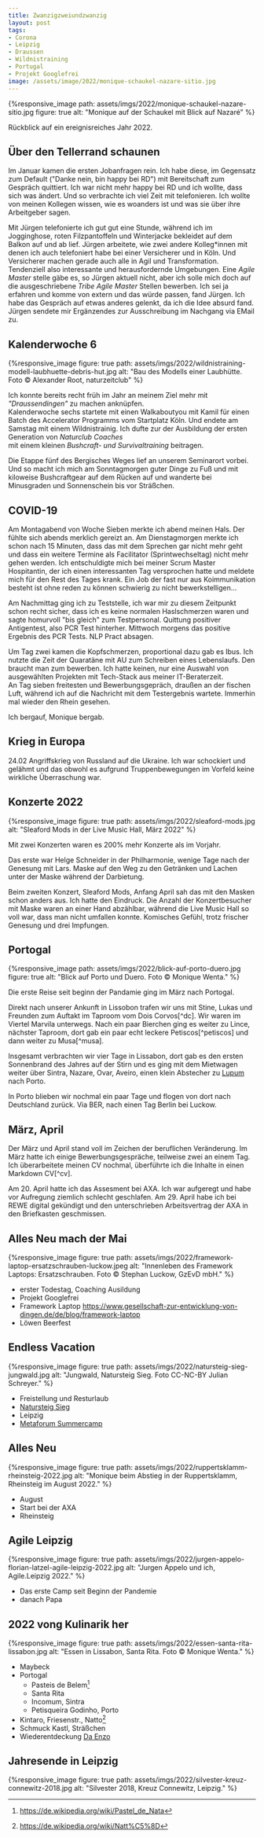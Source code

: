 ```yaml
---
title: Zwanzigzweiundzwanzig
layout: post
tags:
- Corona
- Leipzig
- Draussen
- Wildnistraining
- Portugal
- Projekt Googlefrei
image: /assets/image/2022/monique-schaukel-nazare-sitio.jpg
---
```

{%responsive_image path: assets/imgs/2022/monique-schaukel-nazare-sitio.jpg
figure: true alt: "Monique auf der Schaukel mit Blick auf Nazaré" %}

Rückblick auf ein ereignisreiches Jahr 2022.<!--break-->

## Über den Tellerrand schaunen

Im Januar kamen die ersten Jobanfragen rein.
Ich habe diese, im Gegensatz zum Default ("Danke nein, bin happy bei RD")
mit Bereitschaft zum Gespräch quittiert.
Ich war nicht mehr happy bei RD und ich wollte, dass sich was ändert.
Und so verbrachte ich viel Zeit mit telefonieren.
Ich wollte von meinen Kollegen wissen, 
wie es woanders ist und was sie über ihre Arbeitgeber sagen.

Mit Jürgen telefonierte ich gut gut eine Stunde, während ich im Jogginghose, 
roten Filzpantoffeln und Winterjacke bekleidet auf dem Balkon auf und ab lief.
Jürgen arbeitete, wie zwei andere Kolleg\*innen mit denen ich auch telefoniert habe 
bei einer Versicherer und in Köln. 
Und Versicherer machen gerade auch alle in Agil und Transformation.
Tendenziell also interessante und herausfordernde Umgebungen.
Eine *Agile Master* stelle gäbe es, so Jürgen aktuell nicht, 
aber ich solle mich doch auf die ausgeschriebene *Tribe Agile Master* Stellen bewerben.
Ich sei ja erfahren und komme von extern und das würde passen, fand Jürgen. 
Ich habe das Gespräch auf etwas anderes gelenkt, da ich die Idee absurd fand.
Jürgen sendete mir Ergänzendes zur Ausschreibung im Nachgang via EMail zu.

## Kalenderwoche 6 

{%responsive_image figure: true 
path: assets/imgs/2022/wildnistraining-modell-laubhuette-debris-hut.jpg
alt: "Bau des Modells einer Laubhütte. Foto © Alexander Root, naturzeitclub" %}

Ich konnte bereits recht früh im Jahr an meinem Ziel 
mehr mit *"Draussendingen"* zu machen anknüpfen.   
Kalenderwoche sechs startete mit einen Walkaboutyou mit Kamil für einen Batch 
des Accelerator Programms vom Startplatz Köln.
Und endete am Samstag mit einem Wildnistrainig.
Ich dufte zur der Ausbildung der ersten Generation von *Naturclub Coaches*  
mit einem kleinen *Bushcraft- und Survivaltraining* beitragen.

Die Etappe fünf des Bergisches Weges lief an unserem Seminarort vorbei.
Und so macht ich mich am Sonntagmorgen guter Dinge zu Fuß
und mit kiloweise Bushcraftgear 
auf dem Rücken auf und wanderte bei Minusgraden und Sonnenschein bis vor Sträßchen.

## COVID-19

Am Montagabend von Woche Sieben merkte ich abend meinen Hals. 
Der fühlte sich abends merklich gereizt an.
Am Dienstagmorgen merkte ich schon nach 15 Minuten, 
dass das mit dem Sprechen gar nicht mehr geht
und dass ein weitere Termine als Facilitator (Sprintwechseltag) nicht mehr gehen werden.
Ich entschuldigte mich bei meiner Scrum Master Hospitantin,
der ich einen interessanten Tag versprochen hatte 
und meldete mich für den Rest des Tages krank.
Ein Job der fast nur aus Koimmunikation besteht ist ohne reden zu können 
schwierig zu nicht bewerkstelligen...

Am Nachmittag ging ich zu Teststelle, 
ich war mir zu diesem Zeitpunkt schon recht sicher, 
dass ich es keine normalen Haslschmerzen waren 
und sagte homurvoll "bis gleich" zum Testpersonal. 
Quittung positiver Antigentest, also PCR Test hinterher. 
Mittwoch morgens das positive Ergebnis des PCR Tests. 
NLP Pract absagen.

Um Tag zwei kamen die Kopfschmerzen, proportional dazu gab es Ibus.
Ich nutzte die Zeit der Quaratäne mit AU zum Schreiben eines Lebenslaufs.
Den braucht man zum bewerben. 
Ich hatte keinen, nur eine Auswahl von ausgewählten Projekten 
mit Tech-Stack aus meiner IT-Beraterzeit.  
An Tag sieben freitesten und Bewerbungsgepräch, draußen an der fischen Luft,
während ich auf die Nachricht mit dem Testergebnis wartete.
Immerhin mal wieder den Rhein gesehen.

Ich bergauf, Monique bergab.

## Krieg in Europa

24.02 Angriffskrieg von Russland auf die Ukraine.
Ich war schockiert und gelähmt
und das obwohl es aufgrund Truppenbewegungen im Vorfeld 
keine wirkliche Überraschung war.

## Konzerte 2022

{%responsive_image figure: true 
path: assets/imgs/2022/sleaford-mods.jpg
alt: "Sleaford Mods in der Live Music Hall, März 2022" %}

Mit zwei Konzerten waren es 200% mehr Konzerte als im Vorjahr.   

Das erste war Helge Schneider in der Philharmonie,
wenige Tage nach der Genesung mit Lars. 
Maske auf den Weg zu den Getränken und Lachen unter der Maske während der Darbietung.

Beim zweiten Konzert, Sleaford Mods,
Anfang April sah das mit den Masken schon anders aus.
Ich hatte den Eindruck.
Die Anzahl der Konzertbesucher mit Maske waren an einer Hand abzählbar,
während die Live Music Hall so voll war, dass man nicht umfallen konnte.
Komisches Gefühl, trotz frischer Genesung und drei Impfungen.

## Portogal

{%responsive_image path: assets/imgs/2022/blick-auf-porto-duero.jpg
figure: true alt: "Blick auf Porto und Duero. Foto © Monique Wenta." %}

Die erste Reise seit beginn der Pandamie ging im März nach Portogal.

Direkt nach unserer Ankunft in Lissobon trafen wir uns mit Stine, 
Lukas und Freunden zum Auftakt im Taproom vom Dois Corvos[^dc].
Wir waren im Viertel Marvila unterwegs.
Nach ein paar Bierchen ging es weiter zu Lince, nächster Taproom,
dort gab ein paar echt leckere Petiscos[^petiscos] und dann weiter zu Musa[^musa].

Insgesamt verbrachten wir vier Tage in Lissabon, 
dort gab es den ersten Sonnenbrand des Jahres auf der Stirn
und es ging mit dem Mietwagen weiter über Sintra, Nazare, Ovar, Aveiro,
einen klein Abstecher zu [Lupum]() nach Porto.

In Porto blieben wir nochmal ein paar Tage 
und flogen von dort nach Deutschland zurück.
Via BER, nach einen Tag Berlin bei Luckow.

## März, April

Der März und April stand voll im Zeichen der beruflichen Veränderung.
Im März hatte ich einige Bewerbungsgespräche, teilweise zwei an einem Tag.
Ich überarbeitete meinen CV nochmal, 
überführte ich die Inhalte in einen Markdown CV[^cv].

Am 20. April hatte ich das Assesment bei AXA.
Ich war aufgeregt und habe vor Aufregung ziemlich schlecht geschlafen.
Am 29. April habe ich bei REWE digital gekündigt und den unterschrieben 
Arbeitsvertrag der AXA in den Briefkasten geschmissen. 

## Alles Neu mach der Mai 

{%responsive_image figure: true 
path: assets/imgs/2022/framework-laptop-ersatzschrauben-luckow.jpeg
alt: "Innenleben des Framework Laptops: Ersatzschrauben. Foto © Stephan Luckow, GzEvD mbH." %}


- erster Todestag, Coaching Ausildung
- Projekt Googlefrei
- Framework Laptop <https://www.gesellschaft-zur-entwicklung-von-dingen.de/de/blog/framework-laptop>
- Löwen Beerfest

## Endless Vacation

{%responsive_image figure: true 
path: assets/imgs/2022/natursteig-sieg-jungwald.jpg
alt: "Jungwald, Natursteig Sieg. Foto CC-NC-BY Julian Schreyer." %}


- Freistellung und Resturlaub
- [Natursteig Sieg](/2022/09/12/natursteig-sieg.html)
- Leipzig 
- [Metaforum Summercamp](/2023/01/14/metaforum-summercamp-2022.html)

## Alles Neu

{%responsive_image figure: true 
path: assets/imgs/2022/ruppertsklamm-rheinsteig-2022.jpg 
alt: "Monique beim Abstieg in der Ruppertsklamm, Rheinsteig im August 2022." %}

- August
- Start bei der AXA
- Rheinsteig

## Agile Leipzig

{%responsive_image figure: true 
path: assets/imgs/2022/jurgen-appelo-florian-latzel-agile-leipzig-2022.jpg 
alt: "Jurgen Appelo und ich, Agile.Leipzig 2022." %}


- Das erste Camp seit Beginn der Pandemie
- danach Papa

## 2022 vong Kulinarik her

{%responsive_image figure: true 
path: assets/imgs/2022/essen-santa-rita-lissabon.jpg 
alt: "Essen in Lissabon, Santa Rita. Foto © Monique Wenta." %}


- Maybeck
- Portogal
  - Pasteis de Belem[^pasteis]
  - Santa Rita
  - Incomum, Sintra
  - Petisqueira Godinho, Porto
- Kintaro, Friesenstr., Natto[^natto]
- Schmuck Kastl, Sträßchen
- Wiederentdeckung [Da Enzo](https://www.daenzo-ristorante.de/)


## Jahresende in Leipzig

{%responsive_image figure: true 
path: assets/imgs/2022/silvester-kreuz-connewitz-2018.jpg
alt: "Silvester 2018, Kreuz Connewitz, Leipzig." %}


[^natto]: https://de.wikipedia.org/wiki/Natt%C5%8D
[^pasteis]: https://de.wikipedia.org/wiki/Pastel_de_Nata
